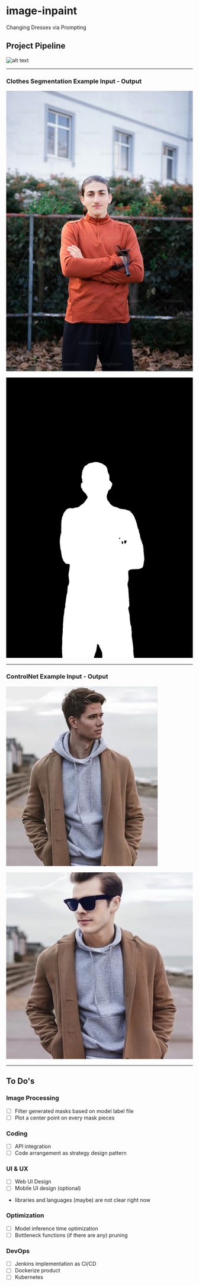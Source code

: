 # image-inpaint
Changing Dresses via Prompting

## Project Pipeline
![alt text](image.png)

---
### Clothes Segmentation Example Input - Output

![text](images/person.jfif)

![alt text](images/cloth_seg_output.png)

---
### ControlNet Example Input - Output

![alt text](images/controlnet_input_image.png)

![alt text](images/output.png)

---
## To Do's
### Image Processing
- [ ] Filter generated masks based on model label file
- [ ] Plot a center point on every mask pieces

### Coding
- [ ] API integration
- [ ] Code arrangement as strategy design pattern

### UI & UX
- [ ] Web UI Design
- [ ] Mobile UI design (optional)
- libraries and languages (maybe) are not clear right now

### Optimization
- [ ] Model inference time optimization
- [ ] Bottleneck functions (if there are any) pruning

### DevOps
- [ ] Jenkins implementation as CI/CD
- [ ] Dockerize product
- [ ] Kubernetes